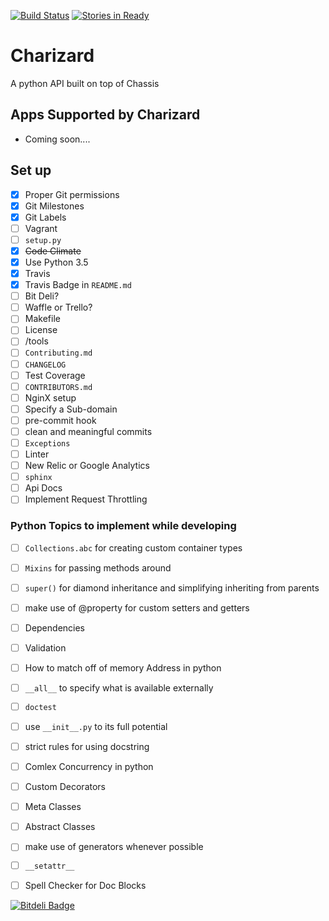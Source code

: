[![Build Status](https://travis-ci.org/Hawt-Lava/Charizard.svg?branch=master)](https://travis-ci.org/Hawt-Lava/Charizard)
 [![Stories in Ready](https://badge.waffle.io/Hawt-Lava/Charizard.png?label=ready&title=Ready)](https://waffle.io/Hawt-Lava/Charizard)
# Charizard
A python API built on top of Chassis

## Apps Supported by Charizard
* Coming soon....

## Set up
- [x] Proper Git permissions
- [x] Git Milestones
- [x] Git Labels
- [ ] Vagrant
- [ ] `setup.py`
- [X] ~~Code Climate~~
- [x] Use Python 3.5
- [x] Travis
- [x] Travis Badge in `README.md`
- [ ] Bit Deli?
- [ ] Waffle or Trello?
- [ ] Makefile
- [ ] License
- [ ] /tools
- [ ] `Contributing.md`
- [ ] `CHANGELOG`
- [ ] Test Coverage
- [ ] `CONTRIBUTORS.md`
- [ ] NginX setup
- [ ] Specify a Sub-domain
- [ ] pre-commit hook
- [ ] clean and meaningful commits
- [ ] `Exceptions`
- [ ] Linter
- [ ] New Relic or Google Analytics
- [ ] `sphinx`
- [ ] Api Docs
- [ ] Implement Request Throttling

### Python Topics to implement while developing
- [ ] `Collections.abc` for creating custom container types
- [ ] `Mixins` for passing methods around
- [ ] `super()` for diamond inheritance and simplifying inheriting from parents
- [ ] make use of @property for custom setters and getters
- [ ] Dependencies
- [ ] Validation
- [ ] How to match off of memory Address in python
- [ ] `__all__` to specify what is available externally
- [ ] `doctest`
- [ ] use `__init__.py` to its full potential
- [ ] strict rules for using docstring
- [ ] Comlex Concurrency in python
- [ ] Custom Decorators
- [ ] Meta Classes
- [ ] Abstract Classes
- [ ] make use of generators whenever possible
- [ ] `__setattr__`
- [ ] Spell Checker for Doc Blocks


[![Bitdeli Badge](https://d2weczhvl823v0.cloudfront.net/Hawt-Lava/charizard/trend.png)](https://bitdeli.com/free "Bitdeli Badge")

